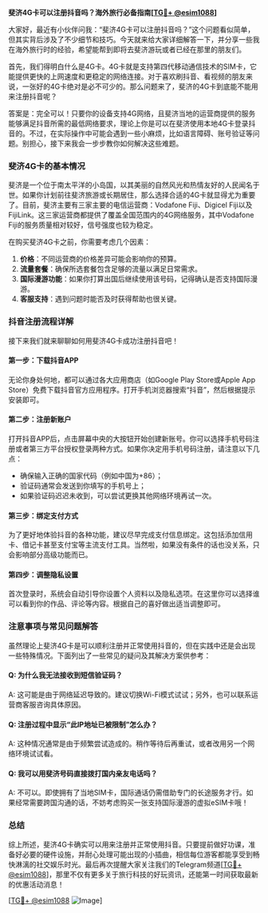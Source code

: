 **斐济4G卡可以注册抖音吗？海外旅行必备指南[[TG💪+ @esim1088](https://t.me/s/esim1088)]**

大家好，最近有小伙伴问我：“斐济4G卡可以注册抖音吗？”这个问题看似简单，但其实背后涉及了不少细节和技巧。今天就来给大家详细解答一下，并分享一些我在海外旅行时的经验，希望能帮到即将去斐济游玩或者已经在那里的朋友们。

首先，我们得明白什么是4G卡。4G卡就是支持第四代移动通信技术的SIM卡，它能提供更快的上网速度和更稳定的网络连接。对于喜欢刷抖音、看视频的朋友来说，一张好的4G卡绝对是必不可少的。那么问题来了，斐济的4G卡到底能不能用来注册抖音呢？

答案是：完全可以！只要你的设备支持4G网络，且斐济当地的运营商提供的服务能够满足抖音所需的最低网络要求，理论上你是可以在斐济使用本地4G卡登录抖音的。不过，在实际操作中可能会遇到一些小麻烦，比如语言障碍、账号验证等问题。别担心，接下来我会一步步教你如何解决这些难题。

### 斐济4G卡的基本情况

斐济是一个位于南太平洋的小岛国，以其美丽的自然风光和热情友好的人民闻名于世。如果你计划前往斐济旅游或长期居住，那么选择合适的4G卡就显得尤为重要了。目前，斐济主要有三家主要的电信运营商：Vodafone Fiji、Digicel Fiji以及FijiLink。这三家运营商都提供了覆盖全国范围内的4G网络服务，其中Vodafone Fiji的服务质量相对较好，信号强度也较为稳定。

在购买斐济4G卡之前，你需要考虑几个因素：
1. **价格**：不同运营商的价格差异可能会影响你的预算。
2. **流量套餐**：确保所选套餐包含足够的流量以满足日常需求。
3. **国际漫游功能**：如果你打算出国后继续使用该号码，记得确认是否支持国际漫游。
4. **客服支持**：遇到问题时能否及时获得帮助也很关键。

### 抖音注册流程详解

接下来我们就来聊聊如何用斐济4G卡成功注册抖音吧！

#### 第一步：下载抖音APP
无论你身处何地，都可以通过各大应用商店（如Google Play Store或Apple App Store）免费下载抖音官方应用程序。打开手机浏览器搜索“抖音”，然后根据提示安装即可。

#### 第二步：注册新账户
打开抖音APP后，点击屏幕中央的大按钮开始创建新账号。你可以选择手机号码注册或者第三方平台授权登录两种方式。如果你决定用手机号码注册，请注意以下几点：
- 确保输入正确的国家代码（例如中国为+86）；
- 验证码通常会发送到你填写的手机号上；
- 如果验证码迟迟未收到，可以尝试更换其他网络环境再试一次。

#### 第三步：绑定支付方式
为了更好地体验抖音的各种功能，建议尽早完成支付信息绑定。这包括添加信用卡、借记卡甚至支付宝等主流支付工具。当然啦，如果没有条件的话也没关系，只会影响部分高级功能而已。

#### 第四步：调整隐私设置
首次登录时，系统会自动引导你设置个人资料以及隐私选项。在这里你可以选择谁可以看到你的作品、评论等内容。根据自己的喜好做出适当调整即可。

### 注意事项与常见问题解答

虽然理论上斐济4G卡是可以顺利注册并正常使用抖音的，但在实践中还是会出现一些特殊情况。下面列出了一些常见的疑问及其解决方案供参考：

#### Q: 为什么我无法接收到短信验证码？
A: 这可能是由于网络延迟导致的。建议切换Wi-Fi模式试试；另外，也可以联系运营商客服咨询具体原因。

#### Q: 注册过程中显示“此IP地址已被限制”怎么办？
A: 这种情况通常是由于频繁尝试造成的。稍作等待后再重试，或者改用另一个网络环境试试看。

#### Q: 我可以用斐济号码直接拨打国内亲友电话吗？
A: 不可以。即使拥有了当地SIM卡，国际通话仍需借助专门的长途服务才行。如果经常需要跨国沟通的话，不妨考虑购买一张支持国际漫游的虚拟eSIM卡哦！

### 总结

综上所述，斐济4G卡确实可以用来注册并正常使用抖音。只要提前做好功课，准备好必要的硬件设施，并耐心处理可能出现的小插曲，相信每位游客都能享受到畅快淋漓的社交娱乐时光。最后再次提醒大家关注我们的Telegram频道[[TG💪+ @esim1088](https://t.me/s/esim1088)]，那里不仅有更多关于旅行科技的好玩资讯，还能第一时间获取最新的优惠活动消息！

[[TG💪+ @esim1088](https://t.me/s/esim1088) ![Image](https://i.postimg.cc/4NQfJmqS/Snipaste-2025-05-13-00-14-12.png)]